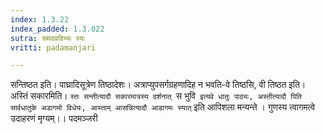 ```yaml
---
index: 1.3.22
index_padded: 1.3.022
sutra: समवप्रविभ्यः स्यः
vritti: padamanjari

---
```

सन्तिष्ठत इति। पाघ्रादिसूत्रेण तिष्ठादेशः। अत्राप्युपसर्गग्रहणादिह न भवति-वे तिष्ठसि, वी तिष्ठत इति।
अस्तिं सकारमिति। `स्तः सन्तीत्यादौ सकारमात्रस्य दर्शनात् `स भुवि` इत्यवे धातुः पाठ्यः, अस्तीत्यादौ पिति सार्वधातुके अडागमो विधेयः, आस्ताम् आसन्नित्यादौ आडागमः स्यात्` इति आपिशला मन्यन्ते । गुणस्य त्वागमत्वे उदाहरणं मृग्यम्।।
पदमञ्जरी